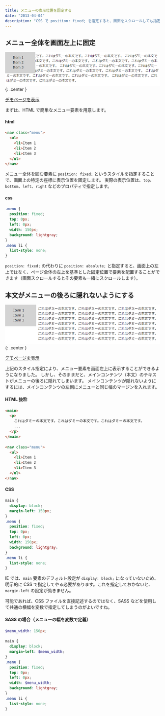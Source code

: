 ```yaml
---
title: メニューの表示位置を固定する
date: "2013-04-04"
description: "CSS で position: fixed; を指定すると、画面をスクロールしても指定した座標で要素を表示することができます。ここでは、サイドバーメニューにこの指定をして、表示位置を固定してみましょう。"
---
```


メニュー全体を画面左上に固定
----

![position-fixed-menu1.png](position-fixed-menu1.png){: .center }

<a target="_blank" href="position-fixed-menu-sample1.html">デモページを表示</a>

まずは、HTML で簡単なメニュー要素を用意します。

#### html

```html
<nav class="menu">
  <ul>
    <li>Item 1
    <li>Item 2
    <li>Item 3
  </ul>
</nav>
```

メニュー全体を囲む要素に `position: fixed;` というスタイルを指定することで、画面上の特定の座標に表示位置を固定します。
実際の表示位置は、`top`、`bottom`、`left`、`right` などのプロパティで指定します。

#### css

```css
.menu {
  position: fixed;
  top: 0px;
  left: 0px;
  width: 150px;
  background: lightgray;
}
.menu li {
  list-style: none;
}
```

<div class="note">
<code>position: fixed;</code> の代わりに <code>position: absolute;</code> と指定すると、画面上の左上ではなく、ページ全体の左上を基準とした固定位置で要素を配置することができます（画面スクロールするとその要素も一緒にスクロールします）。
</div>


本文がメニューの後ろに隠れないようにする
----

![position-fixed-menu2.png](position-fixed-menu2.png){: .center }

<a target="_blank" href="position-fixed-menu-sample2.html">デモページを表示</a>

上記のスタイル指定により、メニュー要素を画面左上に表示することができるようになりました。
しかし、そのままだと、メインコンテンツ（本文）のテキストがメニューの後ろに隠れてしまいます。
メインコンテンツが隠れないようにするには、メインコンテンツの左側にメニューと同じ幅のマージンを入れます。

#### HTML 抜粋

~~~ html
<main>
  <p>
    これはダミーの本文です。これはダミーの本文です。これはダミーの本文です。
    ...
  </p>
</main>

<nav class="menu">
  <ul>
    <li>Item 1
    <li>Item 2
    <li>Item 3
  </ul>
</nav>
~~~

#### CSS

~~~ css
main {
  display: block;
  margin-left: 150px;
}
.menu {
  position: fixed;
  top: 0px;
  left: 0px;
  width: 150px;
  background: lightgray;
}
.menu li {
  list-style: none;
}
~~~

<div class="note">
IE では、<code>main</code> 要素のデフォルト設定が <code>display: block;</code> になっていないため、明示的に CSS で指定してやる必要があります。これを指定しておかないと、<code>margin-left</code> の設定が効きません。
</div>

可能であれば、CSS ファイルを直接記述するのではなく、SASS などを使用して共通の横幅を変数で指定してしまうのがよいですね。

#### SASS の場合（メニューの幅を変数で定義）

~~~ scss
$menu_width: 150px;

main {
  display: block;
  margin-left: $menu_width;
}
.menu {
  position: fixed;
  top: 0px;
  left: 0px;
  width: $menu_width;
  background: lightgray;
}
.menu li {
  list-style: none;
}
~~~

